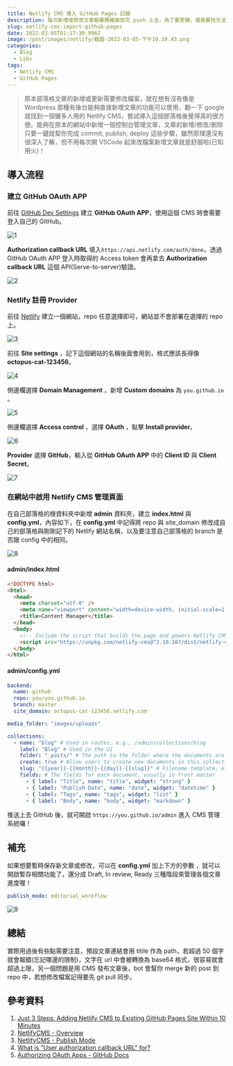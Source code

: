 ```yaml
---
title: Netlify CMS 導入 GitHub Pages 記錄
description: 每次新增或修改文章都要開檔案改完 push 上去，為了要更懶，還是要找方法吧！
slug: netlify-cms-import-github-pages
date: 2022-03-05T01:17:30.996Z
image: /post/images/netlify/截圖-2022-03-05-下午10.39.43.png
categories:
  - Blog
  - Libs
tags:
  - Netlify CMS
  - GitHub Pages
---
```


> 原本部落格文章的新增或更新需要修改檔案，就在想有沒有像是 Wordpress 那種有後台能夠直接新增文章的功能可以使用，翻一下 google 就找到一個蠻多人用的 Netlify CMS，嘗試導入這個部落格後覺得真的很方便。能夠在原本的網站中新增一個控制台管理文章，文章的新增/修改/刪除只要一鍵就幫你完成 commit, publish, deploy 這些步驟，雖然原理還沒有很深入了解，但不用每次開 VSCode 起來改檔案新增文章就是舒服啦(已知用火)！

## 導入流程

### 建立 GitHub OAuth APP

前往 [GitHub Dev Settings](https://github.com/settings/developers) 建立 **GitHub OAuth APP**，使用這個 CMS 時會需要登入自己的 GitHub。

![1](/post/images/netlify/截圖-2022-03-06-上午9.47.50.png)

**Authorization callback URL** 填入`https://api.netlify.com/auth/done`，透過 GitHub OAuth APP 登入時取得的 Access token 會再拿去 **Authorization callback URL** 這個 API(Serve-to-server)驗證。

![2](/post/images/netlify/截圖-2022-03-06-上午9.49.55.png)

### Netlify 註冊 Provider

前往 [Netlify](https://app.netlify.com/account/sites) 建立一個網站，repo 任意選擇即可，網站並不會部署在選擇的 repo 上。

![3](/post/images/netlify/截圖-2022-03-06-上午9.51.26.png)

前往 **Site settings** ，記下這個網站的名稱後面會用到，格式應該長得像 **octopus-cat-123456**。

![4](/post/images/netlify/截圖-2022-03-06-上午9.52.23.png)

側邊欄選擇 **Domain Management** ，新增 **Custom domains** 為 `you.github.io` 。

![5](/post/images/netlify/截圖-2022-03-06-上午9.57.15.png)

側邊欄選擇 **Access control** ，選擇 **OAuth** ，點擊 **Install provider**。

![6](/post/images/netlify/截圖-2022-03-06-上午9.58.37.png)

**Provider** 選擇 **GitHub**，輸入從 **GitHub OAuth APP** 中的 **Client ID** 與 **Client Secret**。

![7](/post/images/netlify/截圖-2022-03-06-上午10.00.01.png)

### 在網站中啟用 Netlify CMS 管理頁面

在自己部落格的根資料夾中新增 **admin** 資料夾，建立 **index.html** 與 **config.yml**，內容如下，在 **config.yml** 中記得將 repo 與 site_domain 修改成自己的部落格與剛剛記下的 Netlify 網站名稱，以及要注意自己部落格的 branch 是否跟 config 中的相同。

![8](/post/images/netlify/截圖-2022-03-06-上午10.01.57.png)

#### admin/index.html

```html
<!DOCTYPE html>
<html>
  <head>
    <meta charset="utf-8" />
    <meta name="viewport" content="width=device-width, initial-scale=1.0" />
    <title>Content Manager</title>
  </head>
  <body>
    <!-- Include the script that builds the page and powers Netlify CMS -->
    <script src="https://unpkg.com/netlify-cms@^2.10.187/dist/netlify-cms.js"></script>
  </body>
</html>
```

#### admin/config.yml

```yaml
backend:
  name: github
  repo: you/you.github.io
  branch: master
  site_domain: octopus-cat-123456.netlify.com

media_folder: "images/uploads"

collections:
  - name: "blog" # Used in routes, e.g., /admin/collections/blog
    label: "Blog" # Used in the UI
    folder: "_posts/" # The path to the folder where the documents are stored
    create: true # Allow users to create new documents in this collection
    slug: "{{year}}-{{month}}-{{day}}-{{slug}}" # Filename template, e.g., YYYY-MM-DD-title.md
    fields: # The fields for each document, usually in front matter
      - { label: "Title", name: "title", widget: "string" }
      - { label: "Publish Date", name: "date", widget: "datetime" }
      - { label: "Tags", name: "tags", widget: "list" }
      - { label: "Body", name: "body", widget: "markdown" }
```

推送上去 GitHub 後，就可開啟 `https://you.github.io/admin` 進入 CMS 管理系統囉！

## 補充

如果想要暫時保存新文章或修改，可以在 **config.yml** 加上下方的參數 ，就可以開啟暫存相關功能了，還分成 Draft, In review, Ready 三種階段來管理各個文章進度喔！

```yaml
publish_mode: editorial_workflow
```

![9](/post/images/netlify/截圖-2022-03-05-下午10.39.43.png)

## 總結

實際用過後有些點需要注意，預設文章連結會用 titile 作為 path，若超過 50 個字就會報錯(忘記哪邊的限制)，文字在 url 中會被轉換為 base64 格式，很容易就會超過上限，另一個問題是用 CMS 發布文章後，bot 會幫你 merge 新的 post 到 repo 中，若想修改檔案記得要先 git pull 同步。

## 參考資料

1. [Just 3 Steps: Adding Netlify CMS to Existing GitHub Pages Site Within 10 Minutes](https://cnly.github.io/2018/04/14/just-3-steps-adding-netlify-cms-to-existing-github-pages-site-within-10-minutes.html)
2. [NetlifyCMS - Overview](https://www.netlifycms.org/docs/intro/)
3. [NetlifyCMS - Publish Mode](https://www.netlifycms.org/docs/configuration-options/#publish-mode)
4. [What is "User authorization callback URL" for?](https://github.community/t/what-is-user-authorization-callback-url-for/13990)
5. [Authorizing OAuth Apps - GitHub Docs](https://docs.github.com/en/developers/apps/building-oauth-apps/authorizing-oauth-apps)
